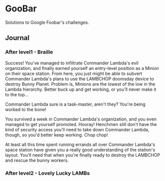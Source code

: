 # GooBar
Solutions to Google Foobar's challenges.


## Journal

### After level1 - Braille

Success! You've managed to infiltrate Commander Lambda's evil organization, and finally earned yourself an entry-level position as a Minion on their space station. From here, you just might be able to subvert Commander Lambda's plans to use the LAMBCHOP doomsday device to destroy Bunny Planet. Problem is, Minions are the lowest of the low in the Lambda hierarchy. Better buck up and get working, or you'll never make it to the top...

Commander Lambda sure is a task-master, aren't they? You're being worked to the bone!

You survived a week in Commander Lambda's organization, and you even managed to get yourself promoted. Hooray! Henchmen still don't have the kind of security access you'll need to take down Commander Lambda, though, so you'd better keep working. Chop chop!

At least all this time spent running errands all over Commander Lambda's space station have given you a really good understanding of the station's layout. You'll need that when you're finally ready to destroy the LAMBCHOP and rescue the bunny workers.


### After level2 - Lovely Lucky LAMBs

